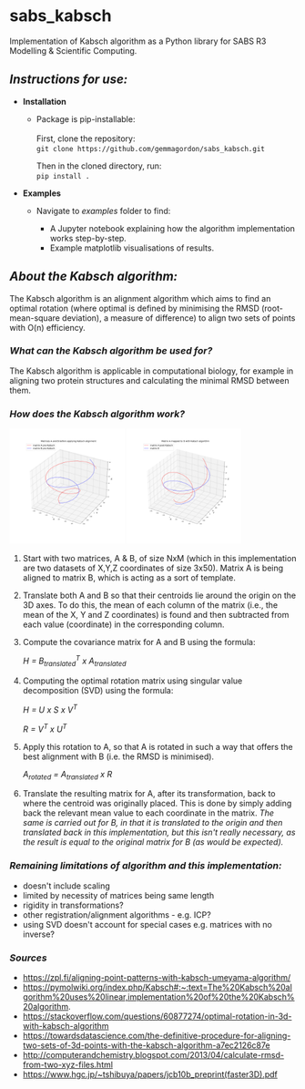 # sabs_kabsch
Implementation of Kabsch algorithm as a Python library for SABS R3 Modelling &amp; Scientific Computing. 

## *Instructions for use:*
 
- **Installation**

    - Package is pip-installable: <br/><br/>
    First, clone the repository:   
        ```git clone https://github.com/gemmagordon/sabs_kabsch.git```

      Then in the cloned directory, run:                     
        ```pip install .```<br/>

- **Examples**

    - Navigate to *examples* folder to find:

        - A Jupyter notebook explaining how the algorithm implementation works step-by-step.
        - Example matplotlib visualisations of results.


## *About the Kabsch algorithm:*

The Kabsch algorithm is an alignment algorithm which aims to find an optimal rotation (where optimal is defined by minimising the RMSD (root-mean-square deviation), a measure of difference) to align two sets of points with O(n) efficiency.

### *What can the Kabsch algorithm be used for?*

The Kabsch algorithm is applicable in computational biology, for example in aligning two protein structures and calculating the minimal RMSD between them. 


### *How does the Kabsch algorithm work?*

  <img src="https://github.com/gemmagordon/sabs-kabsch/blob/main/examples/A%20vs%20B%20pre-Kabsch.png" width="40%" /> <img src="https://github.com/gemmagordon/sabs-kabsch/blob/main/examples/A%20vs%20B%20post-Kabsch.png" width="40%" />

1) Start with two matrices, A & B, of size NxM (which in this implementation are two datasets of X,Y,Z coordinates of size 3x50). Matrix A is being aligned to matrix B, which is acting as a sort of template.

2) Translate both A and B so that their centroids lie around the origin on the 3D axes. To do this, the mean of each column of the matrix (i.e., the mean of the X, Y and Z coordinates) is found and then subtracted from each value (coordinate) in the corresponding column.

2) Compute the covariance matrix for A and B using the formula: 

      *H = B<sub>translated</sub><sup>T</sup> x A<sub>translated</sub>*

3) Computing the optimal rotation matrix using singular value decomposition (SVD) using the formula: 

      *H = U x S x V<sup>T</sup>*

      *R = V<sup>T</sup> x U<sup>T</sup>*


4) Apply this rotation to A, so that A is rotated in such a way that offers the best alignment with B (i.e. the RMSD is minimised). 

      *A<sub>rotated</sub> = A<sub>translated</sub> x R*

5) Translate the resulting matrix for A, after its transformation, back to where the centroid was originally placed. This is done by simply adding back the relevant mean value to each coordinate in the matrix. *The same is carried out for B, in that it is translated to the origin and then translated back in this implementation, but this isn't really necessary, as the result is equal to the original matrix for B (as would be expected).*


### *Remaining limitations of algorithm and this implementation:*
- doesn't include scaling
- limited by necessity of matrices being same length
- rigidity in transformations? 
- other registration/alignment algorithms - e.g. ICP? 
- using SVD doesn't account for special cases e.g. matrices with no inverse? 

### *Sources*
- https://zpl.fi/aligning-point-patterns-with-kabsch-umeyama-algorithm/
- https://pymolwiki.org/index.php/Kabsch#:~:text=The%20Kabsch%20algorithm%20uses%20linear,implementation%20of%20the%20Kabsch%20algorithm.
- https://stackoverflow.com/questions/60877274/optimal-rotation-in-3d-with-kabsch-algorithm
- https://towardsdatascience.com/the-definitive-procedure-for-aligning-two-sets-of-3d-points-with-the-kabsch-algorithm-a7ec2126c87e
- http://computerandchemistry.blogspot.com/2013/04/calculate-rmsd-from-two-xyz-files.html
- https://www.hgc.jp/~tshibuya/papers/jcb10b_preprint(faster3D).pdf 